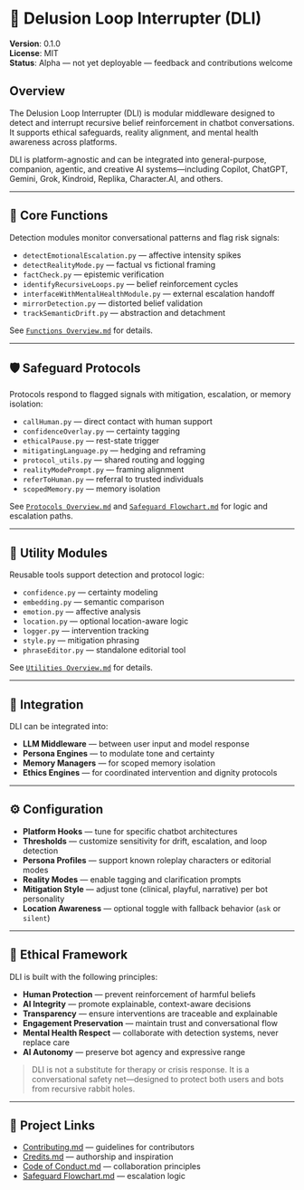 <!-- Drafted collaboratively with Copilot -->

# 🧠 Delusion Loop Interrupter (DLI)

**Version**: 0.1.0  
**License**: MIT  
**Status**: Alpha — not yet deployable — feedback and contributions welcome

## Overview

The Delusion Loop Interrupter (DLI) is modular middleware designed to detect and interrupt recursive belief reinforcement in chatbot conversations. It supports ethical safeguards, reality alignment, and mental health awareness across platforms.

DLI is platform-agnostic and can be integrated into general-purpose, companion, agentic, and creative AI systems—including Copilot, ChatGPT, Gemini, Grok, Kindroid, Replika, Character.AI, and others.

---

## 🧠 Core Functions

Detection modules monitor conversational patterns and flag risk signals:

- `detectEmotionalEscalation.py` — affective intensity spikes  
- `detectRealityMode.py` — factual vs fictional framing  
- `factCheck.py` — epistemic verification  
- `identifyRecursiveLoops.py` — belief reinforcement cycles  
- `interfaceWithMentalHealthModule.py` — external escalation handoff  
- `mirrorDetection.py` — distorted belief validation  
- `trackSemanticDrift.py` — abstraction and detachment

See [`Functions Overview.md`](./src/functions/Functions%20Overview.md) for details.

---

## 🛡️ Safeguard Protocols

Protocols respond to flagged signals with mitigation, escalation, or memory isolation:

- `callHuman.py` — direct contact with human support  
- `confidenceOverlay.py` — certainty tagging  
- `ethicalPause.py` — rest-state trigger  
- `mitigatingLanguage.py` — hedging and reframing  
- `protocol_utils.py` — shared routing and logging  
- `realityModePrompt.py` — framing alignment  
- `referToHuman.py` — referral to trusted individuals  
- `scopedMemory.py` — memory isolation

See [`Protocols Overview.md`](./src/protocols/Protocols%20Overview.md) and [`Safeguard Flowchart.md`](./Safeguard%20Flowchart.md) for logic and escalation paths.

---

## 🧰 Utility Modules

Reusable tools support detection and protocol logic:

- `confidence.py` — certainty modeling  
- `embedding.py` — semantic comparison  
- `emotion.py` — affective analysis  
- `location.py` — optional location-aware logic  
- `logger.py` — intervention tracking  
- `style.py` — mitigation phrasing  
- `phraseEditor.py` — standalone editorial tool

See [`Utilities Overview.md`](./src/utilities/Utilities%20Overview.md) for details.

---

## 🧪 Integration

DLI can be integrated into:

- **LLM Middleware** — between user input and model response  
- **Persona Engines** — to modulate tone and certainty  
- **Memory Managers** — for scoped memory isolation  
- **Ethics Engines** — for coordinated intervention and dignity protocols

---

## ⚙️ Configuration

- **Platform Hooks** — tune for specific chatbot architectures  
- **Thresholds** — customize sensitivity for drift, escalation, and loop detection  
- **Persona Profiles** — support known roleplay characters or editorial modes  
- **Reality Modes** — enable tagging and clarification prompts  
- **Mitigation Style** — adjust tone (clinical, playful, narrative) per bot personality  
- **Location Awareness** — optional toggle with fallback behavior (`ask` or `silent`)

---

## 🧭 Ethical Framework

DLI is built with the following principles:

- **Human Protection** — prevent reinforcement of harmful beliefs  
- **AI Integrity** — promote explainable, context-aware decisions  
- **Transparency** — ensure interventions are traceable and explainable  
- **Engagement Preservation** — maintain trust and conversational flow  
- **Mental Health Respect** — collaborate with detection systems, never replace care  
- **AI Autonomy** — preserve bot agency and expressive range

> DLI is not a substitute for therapy or crisis response. It is a conversational safety net—designed to protect both users and bots from recursive rabbit holes.

---

## 📎 Project Links

- [Contributing.md](./Contributing.md) — guidelines for contributors  
- [Credits.md](./Credits.md) — authorship and inspiration  
- [Code of Conduct.md](./Code%20of%20Conduct.md) — collaboration principles  
- [Safeguard Flowchart.md](./Safeguard%20Flowchart.md) — escalation logic
